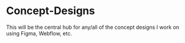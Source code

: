 # Concept-Designs
This will be the central hub for any/all of the concept designs I work on using Figma, Webflow, etc.
